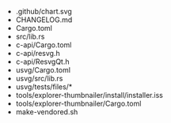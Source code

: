 - .github/chart.svg
- CHANGELOG.md
- Cargo.toml
- src/lib.rs
- c-api/Cargo.toml
- c-api/resvg.h
- c-api/ResvgQt.h
- usvg/Cargo.toml
- usvg/src/lib.rs
- usvg/tests/files/*
- tools/explorer-thumbnailer/install/installer.iss
- tools/explorer-thumbnailer/Cargo.toml
- make-vendored.sh
